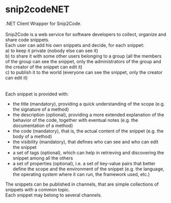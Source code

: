 snip2codeNET
============

.NET Client Wrapper for Snip2Code.<br/><br/>
Snip2Code is a web service for software developers to collect, organize and share code snippets.<br/>
Each user can add his own snippets and decide, for each snippet:<br/>
a) to keep it private (nobody else can see it) <br/>
b) to share it with some other users belonging to a group (all the members of the group can see the snippet, only the administrators of the group and the creator of the snippet can edit it)<br/>
c) to publish it to the world (everyone can see the snippet, only the creator can edit it)<br/>
<br/><br/>
Each snippet is provided with:
<ul>
<li>the title (mandatory), providing a quick understanding of the scope (e.g. the signature of a method)</li>
<li>the description (optional), providing a more extended explanation of the behavior of the code, together with eventual notes (e.g. the documentation of a method)</li>
<li>the code (mandatory), that is, the actual content of the snippet (e.g. the body of a method)</li>
<li>the visibility (mandatory), that defines who can see and who can edit the snippet</li>
<li>a set of tags (optional), which can help in retrieving and discovering the snippet among all the others </li>
<li>a set of properties (optional), i.e. a set of key-value pairs that better define the scope and the environment of the snippet (e.g. the language, the operating system where it can run, the framework used, etc.)</li>
</ul>

The snippets can be published in channels, that are simple collections of snippets with a common topic. <br/>
Each snippet may belong to several channels.


